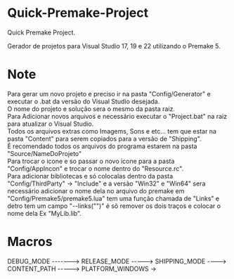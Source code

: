 # Quick-Premake-Project
 Quick Premake Project.  

 Gerador de projetos para Visual Studio 17, 19 e 22 utilizando o Premake 5.  

# Note  
Para gerar um novo projeto e preciso ir na pasta "Config/Generator" e executar o .bat da versão do Visual Studio desejada.    
O nome do projeto e solução sera o mesmo da pasta raiz.  
Para Adicionar novos arquivos e necessário executar o "Project.bat" na raiz para atualizar o Visual Studio.  
Todos os arquivos extras como Imagems, Sons e etc... tem que estar na pasta "Content" para serem copiados para a versão de "Shipping".  
É recomendado todos os arquivos do programa estarem na pasta "Source/NameDoProjeto"  
Para trocar o icone e so passar o novo icone para a pasta "Config/AppIncon" e trocar o nome dentro do "Resource.rc".  
Para adicionar bibliotecas e só colocalas dentro da pasta "Config/ThirdParty" -> "Include" e a versão "Win32" e "Win64" sera necessário adicionar o nome dela no arquivo do premake em "Config/Premake5/premake5.lua" tem uma função chamada de "Links" e detro tem um campo "--links("")" é sõ remover os dois traços e colocar o nome dela Ex "MyLib.lib".  
  
# Macros
DEBUG_MODE -------> 
RELEASE_MODE -----> 
SHIPPING_MODE ----> 
CONTENT_PATH -----> 
PLATFORM_WINDOWS -> 
